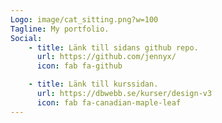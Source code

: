 ```yaml
---
Logo: image/cat_sitting.png?w=100
Tagline: My portfolio.
Social:
    - title: Länk till sidans github repo.
      url: https://github.com/jennyx/
      icon: fab fa-github

    - title: Länk till kurssidan.
      url: https://dbwebb.se/kurser/design-v3
      icon: fab fa-canadian-maple-leaf
---
```

